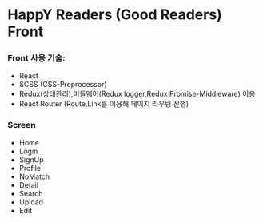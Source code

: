 # HappY Readers (Good Readers) Front

### Front 사용 기술:

- React
- SCSS (CSS-Preprocessor)
- Redux(상태관리),미들웨어(Redux logger,Redux Promise-Middleware) 이용
- React Router (Route,Link를 이용해 페이지 라우팅 진행)

### Screen

- Home
- Login
- SignUp
- Profile
- NoMatch
- Detail
- Search
- Upload
- Edit
